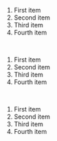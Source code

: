 1. First item
2. Second item
3. Third item
4. Fourth item  

<br>

1. First item
1. Second item
1. Third item
1. Fourth item  

<br>

1. First item
8. Second item
3. Third item
5. Fourth item
